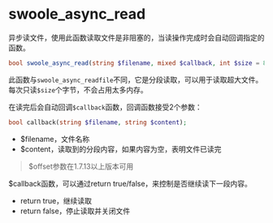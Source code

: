 # swoole_async_read

异步读文件，使用此函数读取文件是非阻塞的，当读操作完成时会自动回调指定的函数。

```php
bool swoole_async_read(string $filename, mixed $callback, int $size = 8192, int $offset = 0);
```
此函数与`swoole_async_readfile`不同，它是分段读取，可以用于读取超大文件。每次只读`$size`个字节，不会占用太多内存。

在读完后会自动回调`$callback`函数，回调函数接受2个参数：

```php
bool callback(string $filename, string $content);
```

* $filename，文件名称
* $content，读取到的分段内容，如果内容为空，表明文件已读完

> $offset参数在1.7.13以上版本可用  

$callback函数，可以通过return true/false，来控制是否继续读下一段内容。

 * return true，继续读取
 * return false，停止读取并关闭文件


